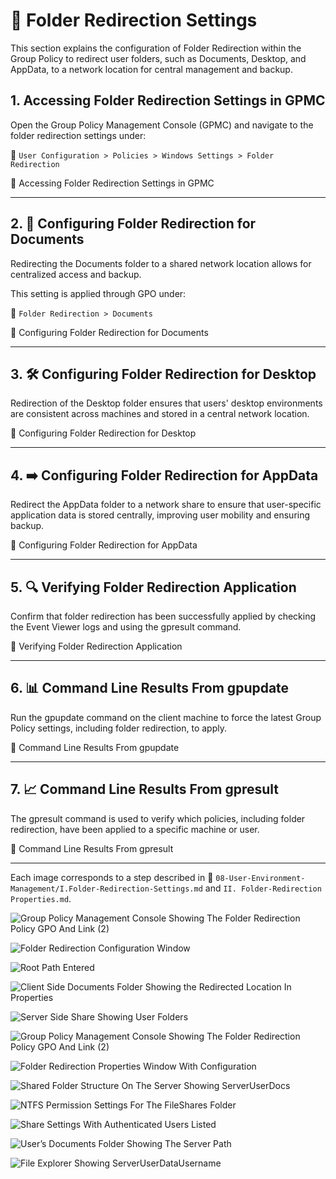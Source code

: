 # 🔧 Folder Redirection Settings
This section explains the configuration of Folder Redirection within the Group Policy to redirect user folders, such as Documents, Desktop, and AppData, to a network location for central management and backup.

## 1. Accessing Folder Redirection Settings in GPMC

Open the Group Policy Management Console (GPMC) and navigate to the folder redirection settings under: 

  📁 `User Configuration > Policies > Windows Settings > Folder Redirection`

📸 Accessing Folder Redirection Settings in GPMC

---

## 2. 📁 Configuring Folder Redirection for Documents

Redirecting the Documents folder to a shared network location allows for centralized access and backup. 

This setting is applied through GPO under: 

  📁 `Folder Redirection > Documents`

📸 Configuring Folder Redirection for Documents

---

## 3. 🛠️ Configuring Folder Redirection for Desktop

Redirection of the Desktop folder ensures that users' desktop environments are consistent across machines and stored in a central network location.

📸 Configuring Folder Redirection for Desktop

---

## 4. ➡️ Configuring Folder Redirection for AppData

Redirect the AppData folder to a network share to ensure that user-specific application data is stored centrally, improving user mobility and ensuring backup.

📸 Configuring Folder Redirection for AppData

---

## 5. 🔍 Verifying Folder Redirection Application

Confirm that folder redirection has been successfully applied by checking the Event Viewer logs and using the gpresult command.

📸 Verifying Folder Redirection Application

---

## 6. 📊 Command Line Results From gpupdate

Run the gpupdate command on the client machine to force the latest Group Policy settings, including folder redirection, to apply.

📸 Command Line Results From gpupdate

---

## 7. 📈 Command Line Results From gpresult

The gpresult command is used to verify which policies, including folder redirection, have been applied to a specific machine or user.

📸 Command Line Results From gpresult

---

Each image corresponds to a step described in 📂 `08-User-Environment-Management/I.Folder-Redirection-Settings.md` and `II. Folder-Redirection Properties.md`.

![Group Policy Management Console Showing The Folder Redirection Policy GPO And Link (2)](https://github.com/user-attachments/assets/75107291-3d2f-4691-a235-df719372b559)

![Folder Redirection Configuration Window](https://github.com/user-attachments/assets/797fd428-1c6e-4c1d-a671-64d6aad6c198)
  
![Root Path Entered](https://github.com/user-attachments/assets/8c0dc5da-1191-4ba7-9105-75b8b2195deb)

![Client Side Documents Folder Showing the Redirected Location In Properties](https://github.com/user-attachments/assets/44b93241-be75-4f16-9945-e25f78bd08a1)

![Server Side Share Showing User Folders](https://github.com/user-attachments/assets/84313e57-e680-41fd-9336-5f7f1d170dec)


![Group Policy Management Console Showing The Folder Redirection Policy GPO And Link (2)](https://github.com/user-attachments/assets/7a6b5186-8001-41d2-9b92-97325d2c48b5)

![Folder Redirection Properties Window With Configuration](https://github.com/user-attachments/assets/bda6c476-6430-4b88-bc7a-3bd71f590c4a)

![Shared Folder Structure On The Server Showing ServerUserDocs](https://github.com/user-attachments/assets/64c80926-489a-4cff-a541-11ff220415cb)

![NTFS Permission Settings For The FileShares Folder](https://github.com/user-attachments/assets/274be70b-4d35-4bc3-8438-2d7964943369)

![Share Settings With Authenticated Users Listed](https://github.com/user-attachments/assets/de3e23a0-8852-4047-8354-9be238e0a9be)

![User’s Documents Folder Showing The Server Path](https://github.com/user-attachments/assets/edf69bc9-71e1-434b-8ddc-7d91d2f1c6e3)

![File Explorer Showing ServerUserDataUsername](https://github.com/user-attachments/assets/0868574e-ea46-4e9a-986f-e6da18a12f3d)
